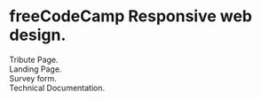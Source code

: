 # freeCodeCamp Responsive web design.  
Tribute Page.  
Landing Page.   
Survey form.  
Technical Documentation.  

